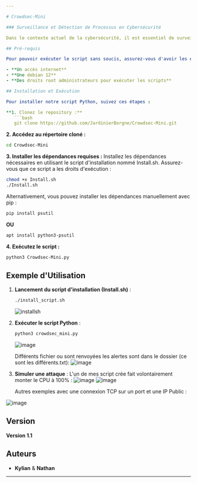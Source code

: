 ```yaml
---

# Crowdsec-Mini

### Surveillance et Détection de Processus en Cybersécurité

Dans le contexte actuel de la cybersécurité, il est essentiel de surveiller en permanence les activités des processus sur les systèmes informatiques. Les cyberattaques deviennent de plus en plus sophistiquées, exploitant souvent des processus légitimes pour mener des actions malveillantes. Pour répondre à ce besoin, nous avons développé un script Python capable de surveiller en continu la liste des processus, de détecter des patterns caractéristiques d'une attaque et d'alerter l'utilisateur en cas de détection de comportements suspects.

## Pré-requis

Pour pouvoir exécuter le script sans soucis, assurez-vous d'avoir les éléments suivants :

- **Un accès internet**
- **Une debian 12**
- **Des droits root administrateurs pour exécuter les scripts**

## Installation et Exécution

Pour installer notre script Python, suivez ces étapes :

**1. Clonez le repository :**
   ```bash
   git clone https://github.com/JardinierBorgne/Crowdsec-Mini.git
   ```

**2. Accédez au répertoire cloné :**
   ```bash
   cd Crowdsec-Mini
   ```

**3. Installer les dépendances requises :**
Installez les dépendances nécessaires en utilisant le script d'installation nommé Install.sh. Assurez-vous que ce script a les droits d'exécution :
   ```bash
   chmod +x Install.sh
   ./Install.sh
   ```
   Alternativement, vous pouvez installer les dépendances manuellement avec pip :
   ```bash
   pip install psutil
   ```
   **OU**
   ```bash
   apt install python3-psutil
   ```

**4. Exécutez le script :**
   ```bash
   python3 Crowdsec-Mini.py
   ```
   
## Exemple d'Utilisation

1. **Lancement du script d'installation (Install.sh)** :
   ```bash
   ./install_script.sh
   ```
   ![installsh](https://github.com/JardinierBorgne/Crowdsec-Mini/assets/170959069/57b3ff15-a998-4676-a605-0ad4ae4890f8)


3. **Exécuter le script Python** :
   ```bash
   python3 crowdsec_mini.py
   ```
   ![image](https://github.com/JardinierBorgne/Crowdsec-Mini/assets/170959069/5326e66c-1f3e-46a5-8ac1-34944c8ea2fd)

   Différents fichier ou sont renvoyées les alertes sont dans le dossier (ce sont les différents.txt):
   ![image](https://github.com/JardinierBorgne/Crowdsec-Mini/assets/170959069/beb1d041-4e24-42dd-b7df-72e29dfa4c56)


5. **Simuler une attaque** :
   L'un de mes script crée fait volontairement monter le CPU à 100% :
   ![image](https://github.com/JardinierBorgne/Crowdsec-Mini/assets/170959069/50b23423-c6fc-4154-b420-72550b072827)
   ![image](https://github.com/JardinierBorgne/Crowdsec-Mini/assets/170959069/bdb253a1-7332-4066-b282-2689173a5562)
   
   Autres exemples avec une connexion TCP sur un port et une IP Public :
   
![image](https://github.com/JardinierBorgne/Crowdsec-Mini/assets/170959069/3d6f15a6-175b-449e-a411-eeed05218923)


## Version

**Version 1.1**

## Auteurs

- **Kylian** & **Nathan**
---
```

